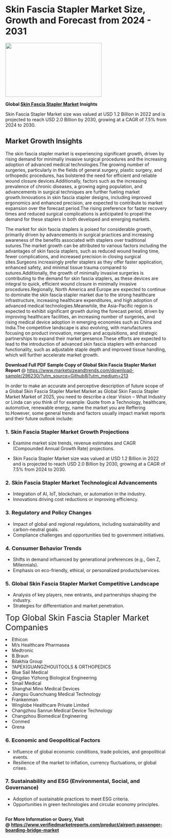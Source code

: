 <H1>Skin Fascia Stapler Market Size, Growth and Forecast from 2024 - 2031</H1><img class="aligncenter size-medium wp-image-584254" src="https://thirdeyenews.in/wp-content/uploads/2024/09/Global-Market-Research-300x168.jpeg" alt="" width="300" height="168" /><p><strong>Global&nbsp;<a href="https://www.marketsizeandtrends.com/download-sample/296230/?utm_source=Github8j?utm_medium=213">Skin Fascia Stapler Market</a> Insights</strong></p><p>Skin Fascia Stapler Market size was valued at USD 1.2 Billion in 2022 and is projected to reach USD 2.0 Billion by 2030, growing at a CAGR of 7.5% from 2024 to 2030.</p><p><h2>Market Growth Insights</h2> <p>The skin fascia stapler market is experiencing significant growth, driven by rising demand for minimally invasive surgical procedures and the increasing adoption of advanced medical technologies.The growing number of surgeries, particularly in the fields of general surgery, plastic surgery, and orthopedic procedures, has bolstered the need for efficient and reliable wound closure devices.Additionally, factors such as the increasing prevalence of chronic diseases, a growing aging population, and advancements in surgical techniques are further fueling market growth.Innovations in skin fascia stapler designs, including improved ergonomics and enhanced precision, are expected to contribute to market expansion over the forecast period.The rising preference for faster recovery times and reduced surgical complications is anticipated to propel the demand for these staplers in both developed and emerging markets.</p> <p>The market for skin fascia staplers is poised for considerable growth, primarily driven by advancements in surgical practices and increasing awareness of the benefits associated with staplers over traditional sutures.The market growth can be attributed to various factors including the advantages of skin fascia staplers, such as reduced wound healing time, fewer complications, and increased precision in closing surgical sites.Surgeons increasingly prefer staplers as they offer faster application, enhanced safety, and minimal tissue trauma compared to sutures.Additionally, the growth of minimally invasive surgeries is contributing to the demand for skin fascia staplers, as these devices are integral to quick, efficient wound closure in minimally invasive procedures.Regionally, North America and Europe are expected to continue to dominate the skin fascia stapler market due to the strong healthcare infrastructure, increasing healthcare expenditures, and high adoption of advanced medical technologies.Meanwhile, the Asia-Pacific region is expected to exhibit significant growth during the forecast period, driven by improving healthcare facilities, an increasing number of surgeries, and rising medical device adoption in emerging economies such as China and India.The competitive landscape is also evolving, with manufacturers focusing on product innovation, mergers and acquisitions, and strategic partnerships to expand their market presence.These efforts are expected to lead to the introduction of advanced skin fascia staplers with enhanced functionality, such as adjustable staple depth and improved tissue handling, which will further accelerate market growth.<p><span class=""><strong>Download Full PDF Sample Copy of Global Skin Fascia Stapler Market Report</strong> @ <a href="https://www.marketsizeandtrends.com/download-sample/296230/?utm_source=Github8j?utm_medium=213" target="_blank">https://www.marketsizeandtrends.com/download-sample/296230/?utm_source=Github8j?utm_medium=213</a></span></p><p>In order to make an accurate and perceptive description of future scope of a Global&nbsp;Skin Fascia Stapler Market Market as Global&nbsp;Skin Fascia Stapler Market Market of 2025, you need to describe a clear Vision &ndash; What Industry or Linda can you think of for example: Quote from a Technology, healthcare, automotive, renewable energy, name the market you are Reffering to.However, some general trends and factors usually impact market reports and their future outlook include:</p><h3>1.&nbsp;<strong>Skin Fascia Stapler Market Growth Projections</strong></h3><ul><li>Examine market size trends, revenue estimates and CAGR (Compounded Annual Growth Rate) projections.</li><li><p>Skin Fascia Stapler Market size was valued at USD 1.2 Billion in 2022 and is projected to reach USD 2.0 Billion by 2030, growing at a CAGR of 7.5% from 2024 to 2030.</p></li></ul><h3>2.&nbsp;<strong>Skin Fascia Stapler Market Technological Advancements</strong></h3><ul><li>Integration of AI, IoT, blockchain, or automation in the industry.</li><li>Innovations driving cost reductions or improving efficiency.</li></ul><h3>3.&nbsp;<strong>Regulatory and Policy Changes</strong></h3><ul><li>Impact of global and regional regulations, including sustainability and carbon-neutral goals.</li><li>Compliance challenges and opportunities tied to government initiatives.</li></ul><h3>4.&nbsp;<strong>Consumer Behavior Trends</strong></h3><ul><li>Shifts in demand influenced by generational preferences (e.g., Gen Z, Millennials).</li><li>Emphasis on eco-friendly, ethical, or personalized products/services.</li></ul><h3>5.&nbsp;<strong>Global Skin Fascia Stapler Market Competitive Landscape</strong></h3><ul><li>Analysis of key players, new entrants, and partnerships shaping the industry.</li><li>Strategies for differentiation and market penetration.</li></ul><p data-pm-slice="1 1 []"><span style="color: inherit; font-family: inherit; font-size: 25px;">Top Global Skin Fascia Stapler Market Companies</span></p><div class="" data-test-id=""><p><li>Ethicon</li><li> M/s Healthcare Pharmasea</li><li> Medtronic</li><li> B.Braun</li><li> Bilakhia Group</li><li> ?APEX(GUANGZHOU)TOOLS & ORTHOPEDICS</li><li> Blue Sail Medical</li><li> Qingdao Yizhong Biological Engineering</li><li> Smail Medical</li><li> Shanghai Mino Medical Devices</li><li> Jiangsu Guanchuang Medical Technology</li><li> Frankenman</li><li> Winglobe Healthcare Private Limited</li><li> Changzhou Sanrun Medical Device Technology</li><li> Changzhou Biomedical Engineering</li><li> Conmed</li><li> Grena</li></p></div><h3>6.&nbsp;<strong>Economic and Geopolitical Factors</strong></h3><ul><li>Influence of global economic conditions, trade policies, and geopolitical events.</li><li>Resilience of the market to inflation, currency fluctuations, or global crises.</li></ul><h3>7.&nbsp;<strong>Sustainability and ESG (Environmental, Social, and Governance)</strong></h3><ul><li>Adoption of sustainable practices to meet ESG criteria.</li><li>Opportunities in green technologies and circular economy principles.</li></ul><h2><strong style="font-size: 14px;">For More Information or Query, Visit @&nbsp;</strong><a style="background-color: #ffffff; font-size: 14px;" href="https://www.marketsizeandtrends.com/report/skin-fascia-stapler-market/" target="_blank">https://www.verifiedmarketreports.com/product/airport-passenger-boarding-bridge-market</a></h2>